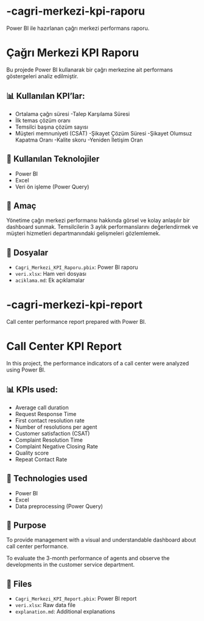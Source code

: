 # -cagri-merkezi-kpi-raporu
Power BI ile hazırlanan çağrı merkezi performans raporu.
# Çağrı Merkezi KPI Raporu

Bu projede Power BI kullanarak bir çağrı merkezine ait performans göstergeleri analiz edilmiştir.

## 📊 Kullanılan KPI’lar:
- Ortalama çağrı süresi
-Talep Karşılama Süresi 
- İlk temas çözüm oranı
- Temsilci başına çözüm sayısı
- Müşteri memnuniyeti (CSAT)
-Şikayet Çözüm Süresi
-Şikayet Olumsuz Kapatma Oranı 
-Kalite skoru 
-Yeniden İletişim Oran

## 🔧 Kullanılan Teknolojiler
- Power BI
- Excel
- Veri ön işleme (Power Query)

## 🎯 Amaç
Yönetime çağrı merkezi performansı hakkında görsel ve kolay anlaşılır bir dashboard sunmak.
Temsilcilerin 3 aylık performanslarını değerlendirmek ve müşteri hizmetleri departmanındaki gelişmeleri gözlemlemek.

## 📂 Dosyalar
- `Cagri_Merkezi_KPI_Raporu.pbix`: Power BI raporu
- `veri.xlsx`: Ham veri dosyası
- `aciklama.md`: Ek açıklamalar

# -cagri-merkezi-kpi-report
Call center performance report prepared with Power BI.
# Call Center KPI Report

In this project, the performance indicators of a call center were analyzed using Power BI.

## 📊 KPIs used:
- Average call duration
- Request Response Time
- First contact resolution rate
- Number of resolutions per agent
- Customer satisfaction (CSAT)
- Complaint Resolution Time
- Complaint Negative Closing Rate
- Quality score
- Repeat Contact Rate

## 🔧 Technologies used
- Power BI
- Excel
- Data preprocessing (Power Query)

## 🎯 Purpose
To provide management with a visual and understandable dashboard about call center performance.

To evaluate the 3-month performance of agents and observe the developments in the customer service department.

## 📂 Files
- `Cagri_Merkezi_KPI_Report.pbix`: Power BI report
- `veri.xlsx`: Raw data file
- `explanation.md`: Additional explanations
